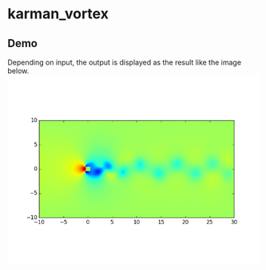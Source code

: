 # karman_vortex
## Demo

Depending on input, the output is displayed as the result like the image below.
![result](https://github.com/cagalliorb/karman_vortex/blob/media/anim.gif)
